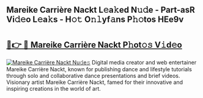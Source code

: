 ## Mareike Carrière Nackt L𝚎a𝚔ed N𝚞𝚍e - Part-asR Vi𝚍𝚎o L𝚎a𝚔s - H𝚘𝚝 O𝚗𝚕yf𝚊ns P𝚑𝚘tos HEe9v

# <h2><a href="http://kfebhzk.oniu.top/?m=Mareike+Carri%c3%a8re+Nackt">🔗👉 🔴 Mareike Carrière Nackt P𝚑ot𝚘𝚜 V𝚒d𝚎o</a></h2>

[![Mareike Carrière Nackt Nu𝚍e𝚜](https://i.imgur.com/0qMVB7G.gif)](http://kfebhzk.oniu.top/?m=Mareike+Carri%c3%a8re+Nackt)
Digital media creator and web entertainer Mareike Carrière Nackt, known for publishing dance and lifestyle tutorials through solo and collaborative dance presentations and brief videos. Visionary artist Mareike Carrière Nackt, famed for their innovative and inspiring creations in the world of art.  
